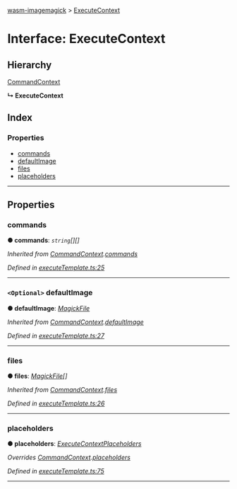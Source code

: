 [wasm-imagemagick](../README.md) > [ExecuteContext](../interfaces/executecontext.md)

# Interface: ExecuteContext

## Hierarchy

 [CommandContext](commandcontext.md)

**↳ ExecuteContext**

## Index

### Properties

* [commands](executecontext.md#commands)
* [defaultImage](executecontext.md#defaultimage)
* [files](executecontext.md#files)
* [placeholders](executecontext.md#placeholders)

---

## Properties

<a id="commands"></a>

###  commands

**● commands**: *`string`[][]*

*Inherited from [CommandContext](commandcontext.md).[commands](commandcontext.md#commands)*

*Defined in [executeTemplate.ts:25](https://github.com/KnicKnic/WASM-ImageMagick/blob/b63753c/src/executeTemplate.ts#L25)*

___
<a id="defaultimage"></a>

### `<Optional>` defaultImage

**● defaultImage**: *[MagickFile](magickfile.md)*

*Inherited from [CommandContext](commandcontext.md).[defaultImage](commandcontext.md#defaultimage)*

*Defined in [executeTemplate.ts:27](https://github.com/KnicKnic/WASM-ImageMagick/blob/b63753c/src/executeTemplate.ts#L27)*

___
<a id="files"></a>

###  files

**● files**: *[MagickFile](magickfile.md)[]*

*Inherited from [CommandContext](commandcontext.md).[files](commandcontext.md#files)*

*Defined in [executeTemplate.ts:26](https://github.com/KnicKnic/WASM-ImageMagick/blob/b63753c/src/executeTemplate.ts#L26)*

___
<a id="placeholders"></a>

###  placeholders

**● placeholders**: *[ExecuteContextPlaceholders](executecontextplaceholders.md)*

*Overrides [CommandContext](commandcontext.md).[placeholders](commandcontext.md#placeholders)*

*Defined in [executeTemplate.ts:75](https://github.com/KnicKnic/WASM-ImageMagick/blob/b63753c/src/executeTemplate.ts#L75)*

___

